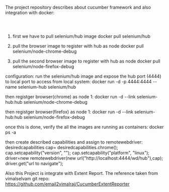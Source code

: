 
The project repository describes about cucumber framework and also integration with docker:

<svg height="30" width="200">
  <text x="0" y="15" fill="red">
  
1) first we have to pull selenium/hub image
docker pull selenium/hub </text>
  
</svg>

2) pull the browser image to register with hub as node
docker pull selenium/node-chrome-debug

3) pull the second browser image to register with hub as node
docker pull selenium/node-firefox-debug

configuration:
run the selenium/hub image and expose the hub port (4444) to local port to access from local system:
docker run -d -p 4444:4444 --name selenium-hub selenium/hub

then registger browser(chrome) as node 1:
 docker run -d --link selenium-hub:hub selenium/node-chrome-debug

then registger browser(firefox) as node 1: 
 docker run -d --link selenium-hub:hub selenium/node-firefox-debug

once this is done, verify the all the images are running as containers:
docker ps -a

then create described capabilities and assign to remotewebdriver:
desiredcapabilities cap=
desiredcapabilities.chrome();
            cap.setcapability("version", "");
            cap.setcapability("platform", "linux");
            driver=new remotewebdriver(new url("http://localhost:4444/wd/hub"),cap);
			driver.get("url to navigate");

Also this Project is integrate with Extent Report.
The reference taken from vimalselvam git repo: https://github.com/email2vimalraj/CucumberExtentReporter
